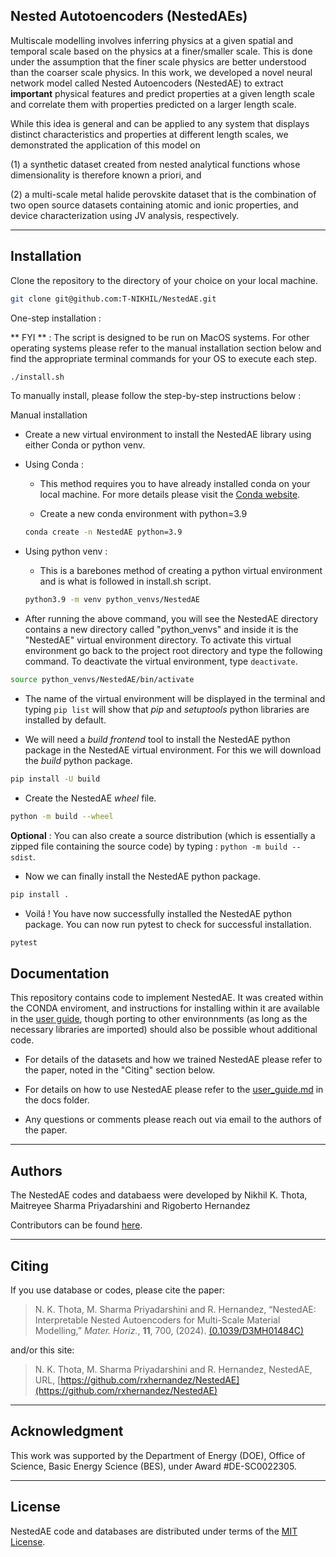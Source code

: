 Nested Autotoencoders (NestedAEs)
----------------

Multiscale modelling involves inferring physics 
at a given spatial and temporal scale based on the
physics at a finer/smaller scale. This is done under the assumption
that the finer scale physics are better understood than the
coarser scale physics. In this work, we developed
a novel neural network model called 
Nested Autoencoders (NestedAE) to extract
**important** physical features and predict properties
at a given length scale and correlate them 
with properties predicted on a larger length scale.

While this idea is general and can be applied to
any system that displays distinct characteristics
and properties at different length scales, we 
demonstrated the application of this model on 

(1) a synthetic dataset created from nested analytical
functions whose dimensionality is therefore known a priori,
and 

(2) a multi-scale metal halide perovskite dataset that is the 
combination of two open source datasets containing 
atomic and ionic properties, and device characterization 
using JV analysis, respectively.


<hr>

Installation
----------------

Clone the repository to the directory of your choice on your local machine.

```bash
git clone git@github.com:T-NIKHIL/NestedAE.git
```

One-step installation :

** FYI ** : The script is designed to be run on MacOS systems. For other
operating systems please refer to the manual installation section below 
and find the appropriate terminal commands for your OS to execute each step.

```bash
./install.sh
```

To manually install, please follow the step-by-step instructions below :

Manual installation

* Create a new virtual environment to install the NestedAE library using
either Conda or python venv.

* Using Conda :

    * This method requires you to have already installed conda on your local machine.
    For more details please visit the [Conda website](https://docs.anaconda.com/miniconda/install/).

    * Create a new conda environment with python=3.9 

    ```bash 
    conda create -n NestedAE python=3.9
    ```

* Using python venv :

    * This is a barebones method of creating a python virtual environment and
    is what is followed in install.sh script.  

    ```bash
    python3.9 -m venv python_venvs/NestedAE
    ```

* After running the above command, you will see the NestedAE directory
contains a new directory called "python_venvs" and inside it is the
"NestedAE" virtual environment directory. To activate this virtual 
environment go back to the project root directory and type the following
command. To deactivate the virtual environment, type `deactivate`.

```bash
source python_venvs/NestedAE/bin/activate
```

* The name of the virtual environment will be displayed in the terminal
and typing `pip list` will show that *pip* and *setuptools* python libraries
are installed by default. 

* We will need a *build frontend* tool to install
the NestedAE python package in the NestedAE virtual environment. 
For this we will download the *build* python package.

```bash
pip install -U build
```

* Create the NestedAE *wheel* file.

```bash
python -m build --wheel
```

**Optional** : You can also create a source distribution (which is essentially a zipped file containing the source code) by typing : `python -m build --sdist`. 

* Now we can finally install the NestedAE python package. 

```bash
pip install .
```

* Voilá ! You have now successfully installed the NestedAE python package. You can
now run pytest to check for successful installation.

```bash
pytest
```

Documentation
----------------

This repository contains code to implement NestedAE. It 
was created within the CONDA enviroment, and instructions 
for installing within it are available in the [user guide](https://github.com/rxhernandez/NestedAE/blob/main/user_guide.md), though 
porting to other environnments (as long as the necessary
libraries are imported) should also be possible whout additional
code.

* For details of the datasets and how we trained NestedAE 
please refer to the paper, noted in the "Citing" section below.

* For details on how to use NestedAE please refer to the 
[user_guide.md](https://github.com/rxhernandez/NestedAE/blob/main/user_guide.md) in the docs folder.

* Any questions or comments please reach out via email
to the authors of the paper.


<hr>

Authors
----------------

The NestedAE codes and databaess were developed by Nikhil K. Thota, Maitreyee Sharma Priyadarshini and Rigoberto Hernandez

Contributors can be found [here](https://github.com/rxhernandez/NestedAE/graphs/contributors).

<hr>

Citing
----------------

If you use database or codes, please cite the paper:

>N. K. Thota, M. Sharma Priyadarshini and R. Hernandez, “NestedAE: Interpretable Nested Autoencoders for Multi-Scale Material Modelling,” _Mater. Horiz._, **11**, 700, (2024). [(0.1039/D3MH01484C)](http://doi.org/10.1039/D3MH01484C)

and/or this site:

>N. K. Thota, M. Sharma Priyadarshini and R. Hernandez, NestedAE, URL, [https://github.com/rxhernandez/NestedAE](https://github.com/rxhernandez/NestedAE)

<hr>

Acknowledgment
----------------

This work was supported by 
the Department of Energy (DOE), Office of Science, Basic Energy Science (BES), under Award #DE-SC0022305.


<hr>

License
----------------

NestedAE code and databases are distributed under terms of the [MIT License](https://github.com/rxhernandez/NestedAE/blob/main/LICENSE).

